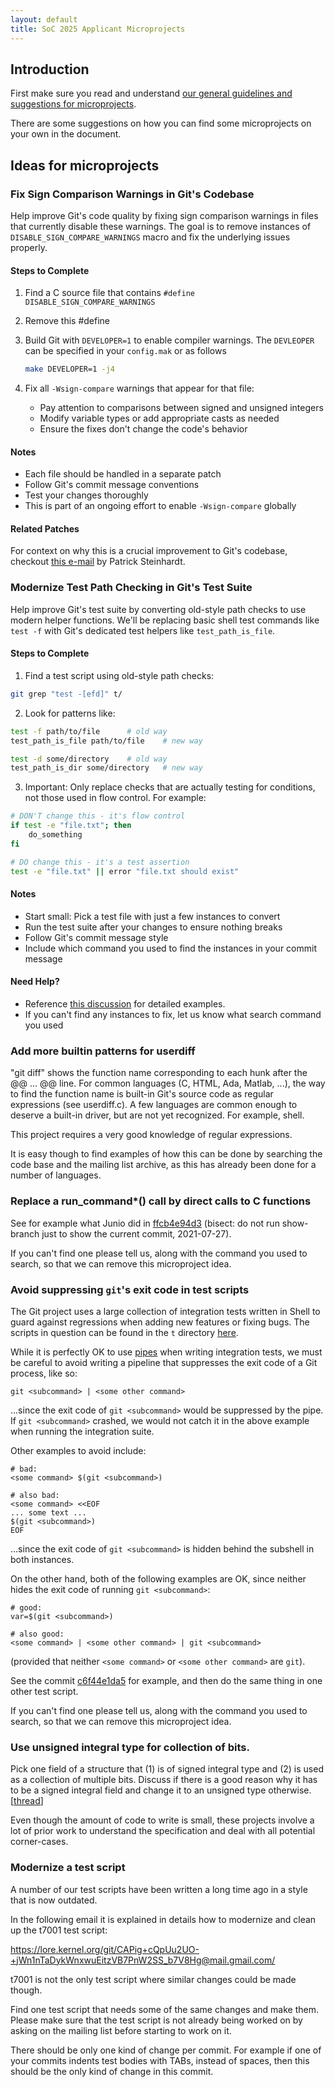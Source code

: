 ```yaml
---
layout: default
title: SoC 2025 Applicant Microprojects
---
```


## Introduction

First make sure you read and understand
[our general guidelines and suggestions for microprojects](https://git.github.io/General-Microproject-Information).

There are some suggestions on how you can find some microprojects on your own in the document.

## Ideas for microprojects

### Fix Sign Comparison Warnings in Git's Codebase

Help improve Git's code quality by fixing sign comparison warnings in files that
currently disable these warnings. The goal is to remove instances of
`DISABLE_SIGN_COMPARE_WARNINGS` macro and fix the underlying issues properly.

#### Steps to Complete
1. Find a C source file that contains `#define DISABLE_SIGN_COMPARE_WARNINGS`
2. Remove this #define
3. Build Git with `DEVELOPER=1` to enable compiler warnings. The `DEVLEOPER`
   can be specified in your `config.mak` or as follows

   ```sh
   make DEVELOPER=1 -j4
   ```

4. Fix all `-Wsign-compare` warnings that appear for that file:
   - Pay attention to comparisons between signed and unsigned integers
   - Modify variable types or add appropriate casts as needed
   - Ensure the fixes don't change the code's behavior

#### Notes
- Each file should be handled in a separate patch
- Follow Git's commit message conventions
- Test your changes thoroughly
- This is part of an ongoing effort to enable `-Wsign-compare` globally

#### Related Patches
For context on why this is a crucial improvement to Git's codebase, checkout
[this e-mail](https://public-inbox.org/git/20241206-pks-sign-compare-v4-0-0344c6dfb219@pks.im/)
by Patrick Steinhardt.


### Modernize Test Path Checking in Git's Test Suite

Help improve Git's test suite by converting old-style path checks to use modern
helper functions. We'll be replacing basic shell test commands like `test -f`
with Git's dedicated test helpers like `test_path_is_file`.

#### Steps to Complete
1. Find a test script using old-style path checks:
```sh
git grep "test -[efd]" t/
```

2. Look for patterns like:
```sh
test -f path/to/file      # old way
test_path_is_file path/to/file    # new way

test -d some/directory    # old way
test_path_is_dir some/directory   # new way
```

3. Important: Only replace checks that are actually testing for conditions, not
   those used in flow control. For example:
```sh
# DON'T change this - it's flow control
if test -e "file.txt"; then
    do_something
fi

# DO change this - it's a test assertion
test -e "file.txt" || error "file.txt should exist"
```

#### Notes
- Start small: Pick a test file with just a few instances to convert
- Run the test suite after your changes to ensure nothing breaks
- Follow Git's commit message style
- Include which command you used to find the instances in your commit message

#### Need Help?
- Reference [this discussion](https://public-inbox.org/git/CAPig+cRfO8t1tdCL6MB4b9XopF3HkZ==hU83AFZ38b-2zsXDjQ@mail.gmail.com/)
  for detailed examples.
- If you can't find any instances to fix, let us know what search command you
  used


### Add more builtin patterns for userdiff

"git diff" shows the function name corresponding to each hunk after
the @@ ... @@ line. For common languages (C, HTML, Ada, Matlab, ...),
the way to find the function name is built-in Git's source code as
regular expressions (see userdiff.c). A few languages are common
enough to deserve a built-in driver, but are not yet recognized. For
example, shell.

This project requires a very good knowledge of regular expressions.

It is easy though to find examples of how this can be done by
searching the code base and the mailing list archive, as this has
already been done for a number of languages.

### Replace a run_command*() call by direct calls to C functions

See for example what Junio did in
[ffcb4e94d3](https://github.com/git/git/commit/ffcb4e94d3) (bisect: do
not run show-branch just to show the current commit, 2021-07-27).

If you can't find one please tell us, along with the command you used
to search, so that we can remove this microproject idea.

### Avoid suppressing `git`'s exit code in test scripts

The Git project uses a large collection of integration tests written in
Shell to guard against regressions when adding new features or fixing
bugs. The scripts in question can be found in the `t` directory
[here][git-t].

While it is perfectly OK to use [pipes][wikipedia-pipes] when writing
integration tests, we must be careful to avoid writing a pipeline that
suppresses the exit code of a Git process, like so:

```
git <subcommand> | <some other command>
```

...since the exit code of `git <subcommand>` would be suppressed by the
pipe. If `git <subcommand>` crashed, we would not catch it in the above
example when running the integration suite.

Other examples to avoid include:

```
# bad:
<some command> $(git <subcommand>)

# also bad:
<some command> <<EOF
... some text ...
$(git <subcommand>)
EOF
```

...since the exit code of `git <subcommand>` is hidden behind the
subshell in both instances.

On the other hand, both of the following examples are OK, since neither
hides the exit code of running `git <subcommand>`:

```
# good:
var=$(git <subcommand>)

# also good:
<some command> | <some other command> | git <subcommand>
```

(provided that neither `<some command>` or `<some other command>` are
`git`).

See the commit
[c6f44e1da5](https://github.com/git/git/commit/c6f44e1da5e88e34)
for example, and then do the same thing in one other test script.

If you can't find one please tell us, along with the command you used
to search, so that we can remove this microproject idea.

[git-t]: https://github.com/git/git/tree/master/t
[wikipedia-pipes]: https://en.wikipedia.org/wiki/Pipeline_(Unix)

### Use unsigned integral type for collection of bits.

Pick one field of a structure that (1) is of signed integral type and (2) is
used as a collection of multiple bits. Discuss if there is a good reason
why it has to be a signed integral field and change it to an unsigned
type otherwise.  [[thread](https://public-inbox.org/git/xmqqsiebrlez.fsf@gitster.dls.corp.google.com)]

Even though the amount of code to write is small, these projects
involve a lot of prior work to understand the specification and deal
with all potential corner-cases.

### Modernize a test script

A number of our test scripts have been written a long time ago in a
style that is now outdated.

In the following email it is explained in details how to modernize and
clean up the t7001 test script:

<https://lore.kernel.org/git/CAPig+cQpUu2UO-+jWn1nTaDykWnxwuEitzVB7PnW2SS_b7V8Hg@mail.gmail.com/>

t7001 is not the only test script where similar changes could be made
though.

Find one test script that needs some of the same changes and make
them. Please make sure that the test script is not already being
worked on by asking on the mailing list before starting to work on it.

There should be only one kind of change per commit. For example if one
of your commits indents test bodies with TABs, instead of spaces, then
this should be the only kind of change in this commit.

